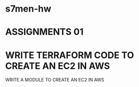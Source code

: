 # s7men-hw
# ASSIGNMENTS 01
# WRITE TERRAFORM CODE TO CREATE AN EC2 IN AWS
 WRITE A MODULE TO CREATE AN EC2 IN AWS
